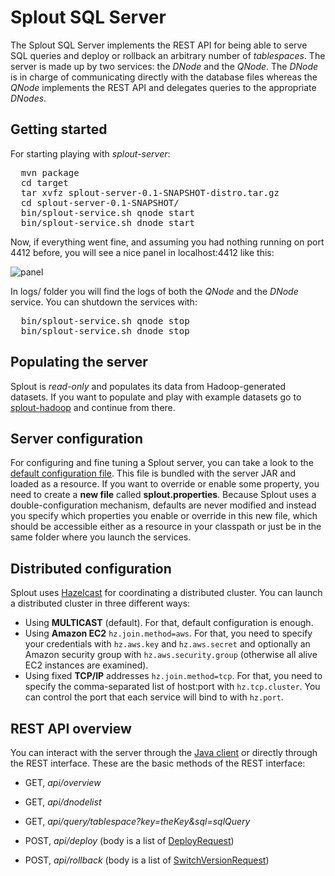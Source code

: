 Splout SQL Server
=================

The Splout SQL Server implements the REST API for being able to serve SQL queries and deploy or rollback an arbitrary number of *tablespaces*. The server is made up by two services: the *DNode* and the *QNode*. The *DNode* is in charge of communicating directly with the database files whereas the *QNode* implements the REST API and delegates queries to the appropriate *DNodes*.

Getting started
---------------

For starting playing with *splout-server*:

<pre>
  mvn package
  cd target
  tar xvfz splout-server-0.1-SNAPSHOT-distro.tar.gz
  cd splout-server-0.1-SNAPSHOT/
  bin/splout-service.sh qnode start
  bin/splout-service.sh dnode start
</pre>

Now, if everything went fine, and assuming you had nothing running on port 4412 before, you will see a nice panel in localhost:4412 like this:

![panel](https://raw.github.com/datasalt/splout-db/master/splout-server/Panel.png)

In logs/ folder you will find the logs of both the *QNode* and the *DNode* service. You can shutdown the services with:

<pre>
  bin/splout-service.sh qnode stop
  bin/splout-service.sh dnode stop
</pre>

Populating the server
---------------------

Splout is *read-only* and populates its data from Hadoop-generated datasets. If you want to populate and play with example datasets go to [splout-hadoop](https://github.com/datasalt/splout-db/tree/master/splout-hadoop) and continue from there. 

Server configuration
--------------------

For configuring and fine tuning a Splout server, you can take a look to the [default configuration file](https://github.com/datasalt/splout-db/blob/master/splout-server/src/main/resources/splout.properties.default). This file is bundled with the server JAR and loaded as a resource. If you want to override or enable some property, you need to create a **new file** called **splout.properties**. Because Splout uses a double-configuration mechanism, defaults are never modified and instead you specify which properties you enable or override in this new file, which should be accessible either as a resource in your classpath or just be in the same folder where you launch the services.

Distributed configuration
-------------------------

Splout uses [Hazelcast](http://www.hazelcast.com/) for coordinating a distributed cluster. You can launch a distributed cluster in three different ways:

- Using **MULTICAST** (default). For that, default configuration is enough.
- Using **Amazon EC2** <code>hz.join.method=aws</code>. For that, you need to specify your credentials with <code>hz.aws.key</code> and <code>hz.aws.secret</code> and optionally an Amazon security group with <code>hz.aws.security.group</code> (otherwise all alive EC2 instances are examined).
- Using fixed **TCP/IP** addresses <code>hz.join.method=tcp</code>. For that, you need to specify the comma-separated list of host:port with <code>hz.tcp.cluster</code>. You can control the port that each service will bind to with <code>hz.port</code>.

REST API overview
-----------------

You can interact with the server through the [Java client](https://github.com/datasalt/splout-db/tree/master/splout-javaclient) or directly through the REST interface. These are the basic methods of the REST interface:

* GET, *api/overview*
* GET, *api/dnodelist*
* GET, *api/query/tablespace?key=theKey&sql=sqlQuery*

* POST, *api/deploy* (body is a list of [DeployRequest](https://github.com/datasalt/splout-db/blob/master/splout-commons/src/main/java/com/splout/db/qnode/beans/DeployRequest.java))
* POST, *api/rollback* (body is a list of [SwitchVersionRequest](https://github.com/datasalt/splout-db/blob/master/splout-commons/src/main/java/com/splout/db/qnode/beans/SwitchVersionRequest.java))
